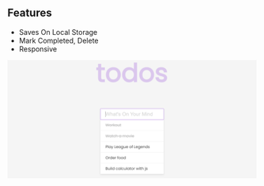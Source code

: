 ## Features

- Saves On Local Storage
- Mark Completed, Delete
- Responsive

![Screenshot](/todo.png)
